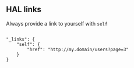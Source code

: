 ##  HAL links

Always provide a link to yourself with <code class="inline-code">self</code>

  <pre><code class="hljs">
"_links": {
    "self": {
        "href": "http://my.domain/users?page=3"
    }
}
  </code></pre>
